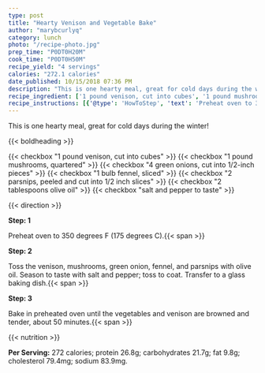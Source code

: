 ```yaml
---
type: post
title: "Hearty Venison and Vegetable Bake"
author: "marybcurlyq"
category: lunch
photo: "/recipe-photo.jpg"
prep_time: "P0DT0H20M"
cook_time: "P0DT0H50M"
recipe_yield: "4 servings"
calories: "272.1 calories"
date_published: 10/15/2018 07:36 PM
description: "This is one hearty meal, great for cold days during the winter!"
recipe_ingredient: ['1 pound venison, cut into cubes', '1 pound mushrooms, quartered', '4 green onions, cut into 1/2-inch pieces', '1 bulb fennel, sliced', '2 parsnips, peeled and cut into 1/2 inch slices', '2 tablespoons olive oil', 'salt and pepper to taste']
recipe_instructions: [{'@type': 'HowToStep', 'text': 'Preheat oven to 350 degrees F (175 degrees C).\n'}, {'@type': 'HowToStep', 'text': 'Toss the venison, mushrooms, green onion, fennel, and parsnips with olive oil. Season to taste with salt and pepper; toss to coat. Transfer to a glass baking dish.\n'}, {'@type': 'HowToStep', 'text': 'Bake in preheated oven until the vegetables and venison are browned and tender, about 50 minutes.\n'}]
---
```


This is one hearty meal, great for cold days during the winter! 

{{< boldheading >}}

{{< checkbox "1 pound venison, cut into cubes" >}}
{{< checkbox "1 pound mushrooms, quartered" >}}
{{< checkbox "4  green onions, cut into 1/2-inch pieces" >}}
{{< checkbox "1 bulb fennel, sliced" >}}
{{< checkbox "2  parsnips, peeled and cut into 1/2 inch slices" >}}
{{< checkbox "2 tablespoons olive oil" >}}
{{< checkbox "salt and pepper to taste" >}}


{{< direction >}}

**Step: 1**

Preheat oven to 350 degrees F (175 degrees C).{{< span >}}

**Step: 2**

Toss the venison, mushrooms, green onion, fennel, and parsnips with olive oil. Season to taste with salt and pepper; toss to coat. Transfer to a glass baking dish.{{< span >}}

**Step: 3**

Bake in preheated oven until the vegetables and venison are browned and tender, about 50 minutes.{{< span >}}

{{< nutrition >}}

**Per Serving:** 272 calories; protein 26.8g; carbohydrates 21.7g; fat 9.8g; cholesterol 79.4mg; sodium 83.9mg.
